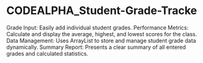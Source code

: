# CODEALPHA_Student-Grade-Tracke
Grade Input: Easily add individual student grades. Performance Metrics: Calculate and display the average, highest, and lowest scores for the class. Data Management: Uses ArrayList to store and manage student grade data dynamically. Summary Report: Presents a clear summary of all entered grades and calculated statistics.
